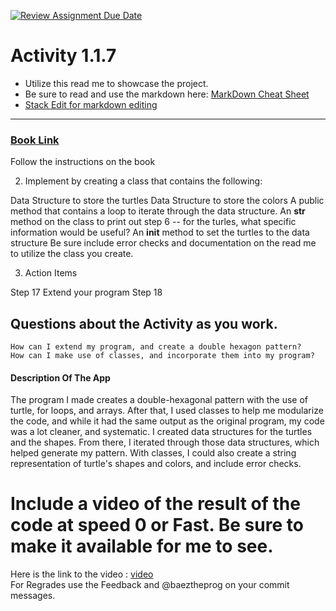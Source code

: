 [![Review Assignment Due Date](https://classroom.github.com/assets/deadline-readme-button-22041afd0340ce965d47ae6ef1cefeee28c7c493a6346c4f15d667ab976d596c.svg)](https://classroom.github.com/a/K3waziIG)
# Activity 1.1.7

* Utilize this read me to showcase the project.
* Be sure to read and use the markdown here:
[MarkDown Cheat Sheet](https://github.com/adam-p/markdown-here/wiki/Markdown-Cheatsheet)
* [Stack Edit for markdown editing](https://stackedit.io)

---




### [Book Link](https://pltw.read.inkling.com/a/b/5310c007377c46e28d745961310f0c2e/p/88fb6ad306ee44d0b055d9008ace8e80)
Follow the instructions on the book

2. Implement by creating a class that contains the following:

Data Structure to store the turtles
Data Structure to store the colors
A public method that contains a loop to iterate through the data structure.
An __str__ method on the class to print out step 6 -- for the turles, what specific information would be useful?
An __init__ method to set the turtles to the data structure
Be sure include error checks and documentation on the read me to utilize the class you create.
 

3. Action Items

Step 17 Extend your program
Step 18 

## Questions about the Activity as you work. 
```
How can I extend my program, and create a double hexagon pattern?
How can I make use of classes, and incorporate them into my program?
```
#### Description Of The App 
The program I made creates a double-hexagonal pattern with the use of turtle, for loops, and arrays. After that, I used classes to help me modularize the code, and while it had the same output as the original program, my code was a lot cleaner, and systematic. I created data structures for the turtles and the shapes. From there, I iterated through those data structures, which helped generate my pattern. With classes, I could also create a string representation of turtle's shapes and colors, and include error checks.

# Include a video of the result of the code at speed 0 or Fast. Be sure to make it available for me to see.
Here is the link to the video : 
[video](https://github.com/Aero-ComSci/117-traversing-turtles-frostghost555/blob/c022897541dbb096de1e5fdf931160c9146df361/1.1.7%20CSP%20video.mov)
<br>
For Regrades use the Feedback and @baeztheprog on your commit messages.
